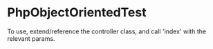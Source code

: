 # PhpObjectOrientedTest

To use, extend/reference the controller class, and call 'index' with the relevant params.